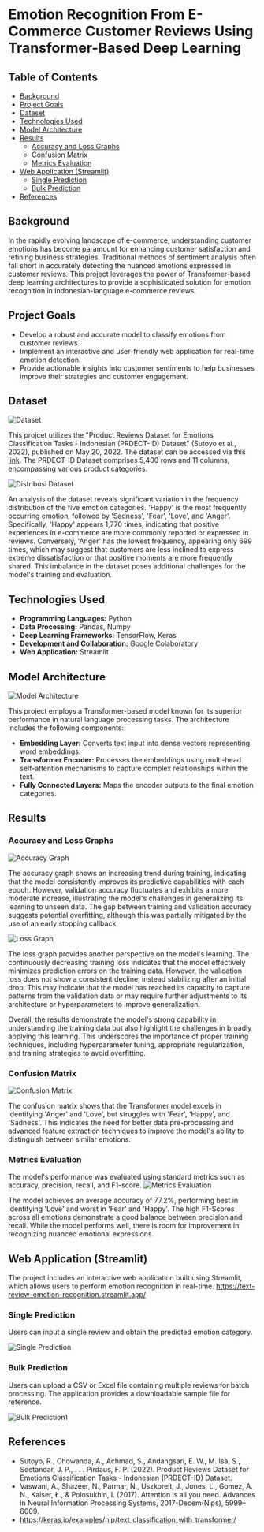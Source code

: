 # Emotion Recognition From E-Commerce Customer Reviews Using Transformer-Based Deep Learning

## Table of Contents
- [Background](#background)
- [Project Goals](#project-goals)
- [Dataset](#dataset)
- [Technologies Used](#technologies-used)
- [Model Architecture](#model-architecture)
- [Results](#results)
  - [Accuracy and Loss Graphs](#accuracy-and-loss-graphs)
  - [Confusion Matrix](#confusion-matrix)
  - [Metrics Evaluation](#metrics-evaluation)
- [Web Application (Streamlit)](#web-application-streamlit)
  - [Single Prediction](#single-prediction)
  - [Bulk Prediction](#bulk-prediction)
- [References](#references)

## Background
In the rapidly evolving landscape of e-commerce, understanding customer emotions has become paramount for enhancing customer satisfaction and refining business strategies. Traditional methods of sentiment analysis often fall short in accurately detecting the nuanced emotions expressed in customer reviews. This project leverages the power of Transformer-based deep learning architectures to provide a sophisticated solution for emotion recognition in Indonesian-language e-commerce reviews.

## Project Goals
- Develop a robust and accurate model to classify emotions from customer reviews.
- Implement an interactive and user-friendly web application for real-time emotion detection.
- Provide actionable insights into customer sentiments to help businesses improve their strategies and customer engagement.

## Dataset
![Dataset](assets/dataset.png)

This projcet utilizes the "Product Reviews Dataset for Emotions Classification Tasks - Indonesian (PRDECT-ID) Dataset" (Sutoyo et al., 2022), published on May 20, 2022. The dataset can be accessed via this [link](https://data.mendeley.com/datasets/574v66hf2v/1). The PRDECT-ID Dataset comprises 5,400 rows and 11 columns, encompassing various product categories.

![Distribusi Dataset](assets/distribusi_dataset.png)

An analysis of the dataset reveals significant variation in the frequency distribution of the five emotion categories. 'Happy' is the most frequently occurring emotion, followed by 'Sadness', 'Fear', 'Love', and 'Anger'. Specifically, 'Happy' appears 1,770 times, indicating that positive experiences in e-commerce are more commonly reported or expressed in reviews. Conversely, 'Anger' has the lowest frequency, appearing only 699 times, which may suggest that customers are less inclined to express extreme dissatisfaction or that positive moments are more frequently shared. This imbalance in the dataset poses additional challenges for the model's training and evaluation.

## Technologies Used
- **Programming Languages:** Python
- **Data Processing:** Pandas, Numpy
- **Deep Learning Frameworks:** TensorFlow, Keras
- **Development and Collaboration:** Google Colaboratory
- **Web Application:** Streamlit

## Model Architecture
![Model Architecture](assets/model_architect.png)

This project employs a Transformer-based model known for its superior performance in natural language processing tasks. The architecture includes the following components:
- **Embedding Layer:** Converts text input into dense vectors representing word embeddings.
- **Transformer Encoder:** Processes the embeddings using multi-head self-attention mechanisms to capture complex relationships within the text.
- **Fully Connected Layers:** Maps the encoder outputs to the final emotion categories.

## Results
### Accuracy and Loss Graphs
![Accuracy Graph](assets/grafik_akurasi.png)

The accuracy graph shows an increasing trend during training, indicating that the model consistently improves its predictive capabilities with each epoch. However, validation accuracy fluctuates and exhibits a more moderate increase, illustrating the model's challenges in generalizing its learning to unseen data. The gap between training and validation accuracy suggests potential overfitting, although this was partially mitigated by the use of an early stopping callback.

![Loss Graph](assets/grafik_loss.png)

The loss graph provides another perspective on the model's learning. The continuously decreasing training loss indicates that the model effectively minimizes prediction errors on the training data. However, the validation loss does not show a consistent decline, instead stabilizing after an initial drop. This may indicate that the model has reached its capacity to capture patterns from the validation data or may require further adjustments to its architecture or hyperparameters to improve generalization.

Overall, the results demonstrate the model's strong capability in understanding the training data but also highlight the challenges in broadly applying this learning. This underscores the importance of proper training techniques, including hyperparameter tuning, appropriate regularization, and training strategies to avoid overfitting.

### Confusion Matrix
![Confusion Matrix](assets/conf_matrix.png)

The confusion matrix shows that the Transformer model excels in identifying 'Anger' and 'Love', but struggles with 'Fear', 'Happy', and 'Sadness'. This indicates the need for better data pre-processing and advanced feature extraction techniques to improve the model's ability to distinguish between similar emotions.

### Metrics Evaluation
The model's performance was evaluated using standard metrics such as accuracy, precision, recall, and F1-score.
![Metrics Evaluation](assets/eval_hasil.png)

The model achieves an average accuracy of 77.2%, performing best in identifying 'Love' and worst in 'Fear' and 'Happy'. The high F1-Scores across all emotions demonstrate a good balance between precision and recall. While the model performs well, there is room for improvement in recognizing nuanced emotional expressions.

## Web Application (Streamlit)
The project includes an interactive web application built using Streamlit, which allows users to perform emotion recognition in real-time.
https://text-review-emotion-recognition.streamlit.app/

### Single Prediction
Users can input a single review and obtain the predicted emotion category.

![Single Prediction](assets/single_pred.png)

### Bulk Prediction
Users can upload a CSV or Excel file containing multiple reviews for batch processing. The application provides a downloadable sample file for reference.

![Bulk Prediction1](assets/bulk_pred1.png)

<!--
![Bulk Prediction2](assets/bulk_pred2.png)

## Challenges and Solutions
- **Data Imbalance:** The dataset had an uneven distribution of emotion categories. This was addressed by using class weights during training and applying data augmentation techniques to generate more samples for the minority classes.
- **Complexity of Transformer Models:** Transformer models are computationally intensive and require significant resources for training. We utilized transfer learning and fine-tuning to leverage pre-trained models, which reduced training time and improved performance.

## Future Work
There are several potential improvements and future directions for this project:
- **Expanding the Dataset:** Increasing the size and diversity of the dataset to improve model generalization.
- **Advanced Transformer Architectures:** Exploring more advanced architectures such as BERT, GPT, or T5 for potentially better performance.
- **Multi-lingual Support:** Extending the model to support multiple languages for broader applicability.
- **Real-time Deployment:** Implementing the model in a real-time production environment with API support for integration with other systems.
-->
## References
- Sutoyo, R., Chowanda, A., Achmad, S., Andangsari, E. W., M. Isa, S., Soetandar, J. P., . . . Pirdaus, F. P. (2022). Product Reviews Dataset for Emotions Classification Tasks - Indonesian (PRDECT-ID) Dataset. 
- Vaswani, A., Shazeer, N., Parmar, N., Uszkoreit, J., Jones, L., Gomez, A. N., Kaiser, Ł., & Polosukhin, I. (2017). Attention is all you need. Advances in Neural Information Processing Systems, 2017-Decem(Nips), 5999–6009.
- https://keras.io/examples/nlp/text_classification_with_transformer/
